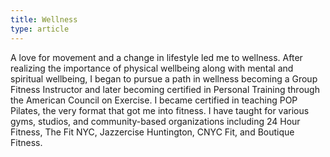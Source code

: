 ```yaml
---
title: Wellness
type: article
---
```

A love for movement and a change in lifestyle led me to wellness. After realizing the importance of physical wellbeing along with mental and spiritual wellbeing, I began to pursue a path in wellness becoming a Group Fitness Instructor and later becoming certified in Personal Training through the American Council on Exercise. I became certified in teaching POP Pilates, the very format that got me into fitness. I have taught for various gyms, studios, and community-based organizations including 24 Hour Fitness, The Fit NYC, Jazzercise Huntington, CNYC Fit, and Boutique Fitness.